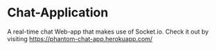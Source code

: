 # Chat-Application
A real-time chat Web-app that makes use of Socket.io. Check it out by visiting https://phantom-chat-app.herokuapp.com/
